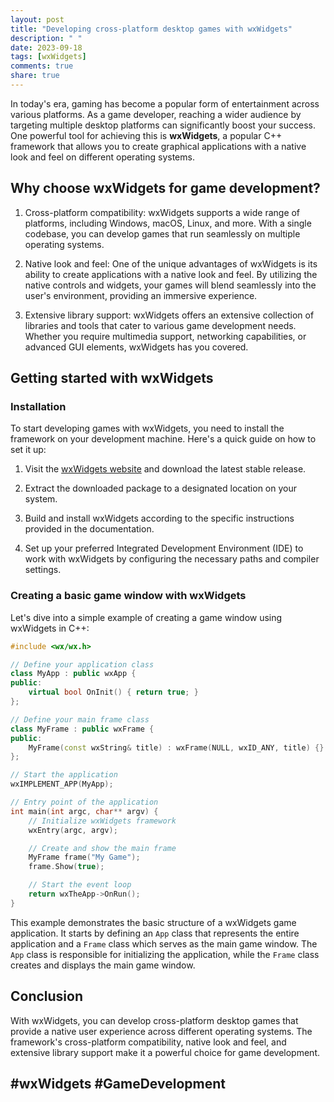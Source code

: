 ```yaml
---
layout: post
title: "Developing cross-platform desktop games with wxWidgets"
description: " "
date: 2023-09-18
tags: [wxWidgets]
comments: true
share: true
---
```


In today's era, gaming has become a popular form of entertainment across various platforms. As a game developer, reaching a wider audience by targeting multiple desktop platforms can significantly boost your success. One powerful tool for achieving this is **wxWidgets**, a popular C++ framework that allows you to create graphical applications with a native look and feel on different operating systems.

## Why choose wxWidgets for game development?

1. Cross-platform compatibility: wxWidgets supports a wide range of platforms, including Windows, macOS, Linux, and more. With a single codebase, you can develop games that run seamlessly on multiple operating systems.

2. Native look and feel: One of the unique advantages of wxWidgets is its ability to create applications with a native look and feel. By utilizing the native controls and widgets, your games will blend seamlessly into the user's environment, providing an immersive experience.

3. Extensive library support: wxWidgets offers an extensive collection of libraries and tools that cater to various game development needs. Whether you require multimedia support, networking capabilities, or advanced GUI elements, wxWidgets has you covered.

## Getting started with wxWidgets

### Installation

To start developing games with wxWidgets, you need to install the framework on your development machine. Here's a quick guide on how to set it up:

1. Visit the [wxWidgets website](https://www.wxwidgets.org/) and download the latest stable release.

2. Extract the downloaded package to a designated location on your system.

3. Build and install wxWidgets according to the specific instructions provided in the documentation.

4. Set up your preferred Integrated Development Environment (IDE) to work with wxWidgets by configuring the necessary paths and compiler settings.

### Creating a basic game window with wxWidgets

Let's dive into a simple example of creating a game window using wxWidgets in C++:

```cpp
#include <wx/wx.h>

// Define your application class
class MyApp : public wxApp {
public:
    virtual bool OnInit() { return true; }
};

// Define your main frame class
class MyFrame : public wxFrame {
public:
    MyFrame(const wxString& title) : wxFrame(NULL, wxID_ANY, title) {}
};

// Start the application
wxIMPLEMENT_APP(MyApp);

// Entry point of the application
int main(int argc, char** argv) {
    // Initialize wxWidgets framework
    wxEntry(argc, argv);

    // Create and show the main frame
    MyFrame frame("My Game");
    frame.Show(true);

    // Start the event loop
    return wxTheApp->OnRun();
}
```

This example demonstrates the basic structure of a wxWidgets game application. It starts by defining an `App` class that represents the entire application and a `Frame` class which serves as the main game window. The `App` class is responsible for initializing the application, while the `Frame` class creates and displays the main game window.

## Conclusion

With wxWidgets, you can develop cross-platform desktop games that provide a native user experience across different operating systems. The framework's cross-platform compatibility, native look and feel, and extensive library support make it a powerful choice for game development.

## #wxWidgets #GameDevelopment